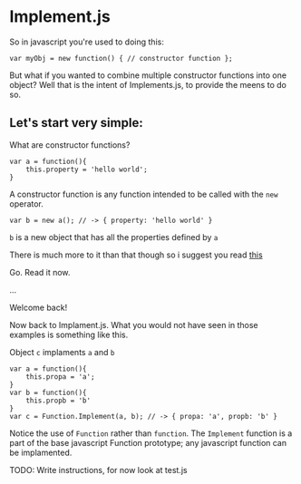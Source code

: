 Implement.js
============

So in javascript you're used to doing this:

    var myObj = new function() { // constructor function };
    
But what if you wanted to combine multiple constructor functions into one object? Well that is the intent of Implements.js, to provide the meens to do so. 

Let's start very simple:
------------

What are constructor functions?

    var a = function(){
        this.property = 'hello world';
    }
    
A constructor function is any function intended to be called with the `new` operator.

    var b = new a(); // -> { property: 'hello world' }
    
`b` is a new object that has all the properties defined by `a`

There is much more to it than that though so i suggest you read [this](http://pivotallabs.com/javascript-constructors-prototypes-and-the-new-keyword/)

Go. Read it now.

...

Welcome back!

Now back to Implament.js. What you would not have seen in those examples is something like this.

Object `c` implaments `a` and `b`

    var a = function(){
        this.propa = 'a';
    }
    var b = function(){
        this.propb = 'b'
    }
    var c = Function.Implement(a, b); // -> { propa: 'a', propb: 'b' }
    
Notice the use of `Function` rather than `function`. The `Implement` function is a part of the base javascript Function prototype; any javascript function can be implamented.




TODO: Write instructions, for now look at test.js
